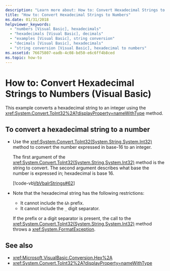 ```yaml
---
description: "Learn more about: How to: Convert Hexadecimal Strings to Numbers (Visual Basic)"
title: "How to: Convert Hexadecimal Strings to Numbers"
ms.date: 01/31/2018
helpviewer_keywords:
  - "numbers [Visual Basic], hexadecimals"
  - "hexadecimals [Visual Basic], decimals"
  - "examples [Visual Basic], string conversion"
  - "decimals [Visual Basic], hexadecimals"
  - "string conversion [Visual Basic], hexadecimal to numbers"
ms.assetid: 76675807-eadb-4c08-bd50-e6c6ff4b8ced
ms.topic: how-to
---
```

# How to: Convert Hexadecimal Strings to Numbers (Visual Basic)

This example converts a hexadecimal string to an integer using the <xref:System.Convert.ToInt32%2A?displayProperty=nameWithType> method.

## To convert a hexadecimal string to a number

- Use the <xref:System.Convert.ToInt32(System.String,System.Int32)> method to convert the number expressed in base-16 to an integer.

  The first argument of the <xref:System.Convert.ToInt32(System.String,System.Int32)> method is the string to convert. The second argument describes what base the number is expressed in; hexadecimal is base 16.

  [!code-vb[VbVbalrStrings#62](~/samples/snippets/visualbasic/VS_Snippets_VBCSharp/VbVbalrStrings/VB/Class2.vb#62)]

- Note that the hexadecimal string has the following restrictions:

  - It cannot include the `&h` prefix.
  - It cannot include the `_` digit separator.

  If the prefix or a digit separator is present, the call to the <xref:System.Convert.ToInt32(System.String,System.Int32)> method throws a <xref:System.FormatException>.

## See also

- <xref:Microsoft.VisualBasic.Conversion.Hex%2A>
- <xref:System.Convert.ToInt32%2A?displayProperty=nameWithType>
